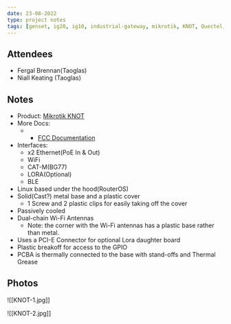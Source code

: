 ```yaml
---
date: 23-08-2022
type: project notes
tags: [genset, ig20, ig10, industrial-gateway, mikrotik, KNOT, Quectel, CAT-M, RoterOS, PCI-E]
---
```


## Attendees
- Fergal Brennan(Taoglas)
- Niall Keating (Taoglas)

## Notes
- Product: [Mikrotik KNOT](https://mikrotik.com/product/knot)
- More Docs:
	- - [FCC Documentation](https://fccid.io/TV7924BT5LR9)
- Interfaces:
	- x2 Ethernet(PoE In & Out)
	- WiFi
	- CAT-M(BG77)
	- LORA(Optional)
	- BLE
- Linux based under the hood(RouterOS)
- Solid(Cast?) metal base and a plastic cover
	- 1 Screw and 2 plastic clips for easily taking off the cover
- Passively cooled
- Dual-chain Wi-Fi Antennas 
	- Note: the corner with the Wi-Fi antennas has a plastic base rather than metal.
- Uses a PCI-E Connector for optional Lora daughter board
- Plastic breakoff for access to the GPIO
- PCBA is thermally connected to the base with stand-offs and Thermal Grease 

## Photos
![[KNOT-1.jpg]]

![[KNOT-2.jpg]]

